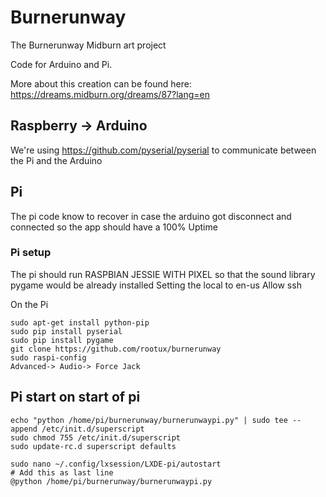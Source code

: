 # Burnerunway
The Burnerunway Midburn art project

Code for Arduino and Pi.

More about this creation can be found here: https://dreams.midburn.org/dreams/87?lang=en

## Raspberry -> Arduino
We're using https://github.com/pyserial/pyserial to communicate between the Pi and the Arduino

## Pi
The pi code know to recover in case the arduino got disconnect and connected so the app should have a 100% Uptime

### Pi setup
The pi should run RASPBIAN JESSIE WITH PIXEL so that the sound library pygame would be already installed
Setting the local to en-us
Allow ssh

On the Pi
```
sudo apt-get install python-pip
sudo pip install pyserial
sudo pip install pygame
git clone https://github.com/rootux/burnerunway
sudo raspi-config
Advanced-> Audio-> Force Jack
```

## Pi start on start of pi
```
echo "python /home/pi/burnerunway/burnerunwaypi.py" | sudo tee --append /etc/init.d/superscript
sudo chmod 755 /etc/init.d/superscript
sudo update-rc.d superscript defaults

sudo nano ~/.config/lxsession/LXDE-pi/autostart
# Add this as last line
@python /home/pi/burnerunway/burnerunwaypi.py
```